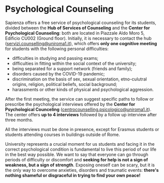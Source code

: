 # Psychological Counseling

Sapienza offers a free service of psychological counseling for its students, divided between the **Hub of Services of Counseling** and the **Center for Psychological Counseling**: both are located in Piazzale Aldo Moro 5, Edificio CU002 (Ground floor). Initially, it is necessary to contact the hub ([servizi.counselling@uniroma1.it](mailto:servizi.counselling@uniroma1.it)), which offers **only one cognitive meeting** for students with the following personal difficulties:
* difficulties in studying and passing exams;
* difficulties in fitting within the social context of the university;
* being separated for a support network (friends and family);
* disorders caused by the COVID-19 pandemic;
* discrimination on the basis of sex, sexual orientation, etno-culutral origins, religion, political beliefs, social background;
* harassments or other kinds of physical and psychological aggression.

After the first meeting, the service can suggest specific paths to follow or prescribe the psychological interviews offered by the **Center for Psychological Counceling** ([centrocounselling.psicologico@uniroma1.it](mailtocentrocounselling.psicologico@uniroma1.it)). The center offers **up to 4 interviews** followed by a follow up interview after three months.

All the interviews must be done in presence, except for Erasmus students or students attending courses in buildings outside of Rome.

University represents a crucial moment for us students and facing it in the correct psychological condition is fundamental to live this period of our life in the best way possible. We want to say that everyone can go through periods of difficulty or discomfort and **seeking for help is not a sign of weakness, but a sign of strength**. Exposing oneself can be scary, but it is the only way to overcome anxieties, disorders and traumatic events: **there's nothing shameful or disgraceful in trying to find your own peace!**
